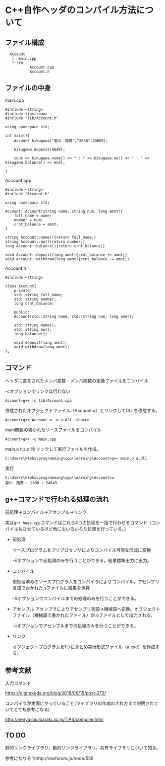 # C++自作ヘッダのコンパイル方法について
## ファイル構成
```
  Account
   │  main.cpp
   └─lib
           Account.cpp
           Account.h
```
## ファイルの中身
main.cpp
```
#include <string>
#include <iostream>
#include "lib/Account.h"

using namespace std;

int main(){
    Account kikugawa("菊川　翔真","2038",20000);

    kikugawa.deposit(4649);

    cout << kikugawa.name() << " : " << kikugawa.no() << " : " << kikugawa.balance() << endl;

}
```

Account.cpp
```
#include <string>
#include "Account.h"

using namespace std;

Account::Account(string name, string num, long amnt){
    full_name = name;
    number = num;
    crnt_balance = amnt;
}

string Account::name(){return full_name;}
string Account::no(){return number;}
long Account::balance(){return crnt_balance;}

void Account::deposit(long amnt){crnt_balance += amnt;}
void Account::withdraw(long amnt){crnt_balance -= amnt;}
```

Account.h
```
#include <string>

class Account{
    private:
    std::string full_name;
    std::string number;
    long crnt_balance;

    public:
    Account(std::string name, std::string num, long amnt);

    std::string name();
    std::string no();
    long balance();

    void deposit(long amnt);
    void withdraw(long amnt);
};
```

## コマンド
ヘッダに宣言されたメンバ変数・メンバ関数の定義ファイルをコンパイル

-cオプションでリンクは行わない
```
Account>g++ -c lib/Account.cpp
```

作成されたオブジェクトファイル（Account.o）とリンクしてDLLを作成する。
```
Account>g++ Account.o -o a.dll -shared
```

main関数の書かれたソースファイルをコンパイル
```
Account>g++ -c main.cpp
```

main.oとa.dllをリンクして実行ファイルを作成。
```
C:\Users\ktmks\programming\cpp\learning\Account>g++ main.o a.dll
```

実行
```
C:\Users\ktmks\programming\cpp\learning\Account>a
菊川　翔真 : 2038 : 24649
```

## g++コマンドで行われる処理の流れ
前処理→コンパイル→アセンブル→リンク

実は`g++ hoge.cpp`コマンドはこれら4つの処理を一括で行わせるコマンド（コンパイルもさせているけど他にもいろいろな処理を行っている。）

+ 前処理

  ソースプログラムをプリプロセッサによりコンパイル可能な形式に変換
  
  -Eオプションで前処理のみを行うことができる。結果標準出力に出力。
    
+ コンパイル

  前処理済みのソースプログラムをコンパイラによりコンパイル。アセンブリ言語でかかれた.sファイルに結果を保存
  
  -Sオプションでコンパイルまでの処理のみを行うことができる。
  
+ アセンブル
  アセンブラによりアセンブリ言語→機械語へ変換。オブジェクトファイル（機械語で書かれたファイル）が.oファイルとして出力される。
  
  -cオプションでアセンブルまでの処理のみを行うことができる。

+ リンク

  オブジェクトプログラムを1つにまとめ実行形式ファイル（a.exe）を作成する。



## 参考文献
入力コマンド

https://digirakuda.org/blog/2018/06/15/post-273/

コンパイラが実際にやっていること(ライブラリの作成のされ方まで説明されていてとても参考になる)

http://nenya.cis.ibaraki.ac.jp/TIPS/compiler.html

## TO DO
静的リンクライブラリ、動的リンクライブラリ、共有ライブラリについて知る。

参考になりそうhttp://ossforum.jp/node/556


